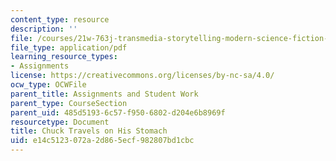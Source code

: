 ```yaml
---
content_type: resource
description: ''
file: /courses/21w-763j-transmedia-storytelling-modern-science-fiction-spring-2014/e14c5123072a2d865ecf982807bd1cbc_MIT21W_763JS14_ChuckTravel.pdf
file_type: application/pdf
learning_resource_types:
- Assignments
license: https://creativecommons.org/licenses/by-nc-sa/4.0/
ocw_type: OCWFile
parent_title: Assignments and Student Work
parent_type: CourseSection
parent_uid: 485d5193-6c57-f950-6802-d204e6b8969f
resourcetype: Document
title: Chuck Travels on His Stomach
uid: e14c5123-072a-2d86-5ecf-982807bd1cbc
---
```

